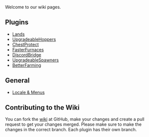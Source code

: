 Welcome to our wiki pages.

## Plugins
* [Lands](https://wiki.incredibleplugins.com/lands)
* [UpgradeableHoppers](https://wiki.incredibleplugins.com/upradeablehoppers)
* [ChestProtect](https://wiki.incredibleplugins.com/chestprotect)
* [FasterFurnaces](https://wiki.incredibleplugins.com/fasterfurnaces)
* [DiscordBridge](https://wiki.incredibleplugins.com/discordbridge)
* [UpgradeableSpawners](https://wiki.incredibleplugins.com/upgradeablespawners)
* [BetterFarming](https://wiki.incredibleplugins.com/betterfarming)

## General
* [Locale & Menus](https://wiki.incredibleplugins.com/general)

## Contributing to the Wiki
You can fork the [wiki](https://github.com/IncrediblePlugins/Wiki/fork) at GitHub, make your changes and create a pull request to get your changes merged. Please make sure to make the changes in the correct branch. Each plugin has their own branch.